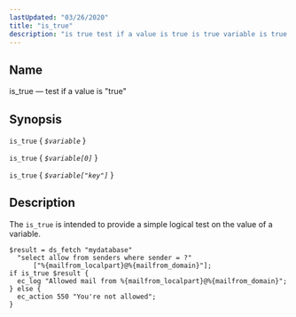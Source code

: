 ```yaml
---
lastUpdated: "03/26/2020"
title: "is_true"
description: "is true test if a value is true is true variable is true variable 0 is true variable key The is true is intended to provide a simple logical test on the value of a variable Example 16 113 is true example..."
---
```


<a name="sieve.ref.is_true"></a> 
## Name

is_true — test if a value is "true"

## Synopsis

`is_true` { *`$variable`* }

`is_true` { *`$variable[0]`* }

`is_true` { *`$variable["key"]`* }

<a name="idp30994624"></a> 
## Description

The `is_true` is intended to provide a simple logical test on the value of a variable.

<a name="example.is_true"></a> 


```
$result = ds_fetch "mydatabase"
  "select allow from senders where sender = ?"
      ["%{mailfrom_localpart}@%{mailfrom_domain}"];
if is_true $result {
  ec_log "Allowed mail from %{mailfrom_localpart}@%{mailfrom_domain}";
} else {
  ec_action 550 "You're not allowed";
}
```